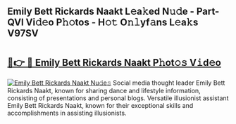 ## Emily Bett Rickards Naakt L𝚎a𝚔ed N𝚞𝚍e - Part-QVl Vi𝚍𝚎o P𝚑𝚘tos - H𝚘𝚝 O𝚗𝚕yf𝚊ns L𝚎a𝚔s V97SV

# <h2><a href="http://kfc0y7.oniu.top/?m=Emily+Bett+Rickards+Naakt">🔗👉 🔴 Emily Bett Rickards Naakt P𝚑ot𝚘𝚜 V𝚒d𝚎o</a></h2>

[![Emily Bett Rickards Naakt Nu𝚍e𝚜](https://i.imgur.com/0qMVB7G.gif)](http://kfc0y7.oniu.top/?m=Emily+Bett+Rickards+Naakt)
Social media thought leader Emily Bett Rickards Naakt, known for sharing dance and lifestyle information, consisting of presentations and personal blogs. Versatile illusionist assistant Emily Bett Rickards Naakt, known for their exceptional skills and accomplishments in assisting illusionists.  

